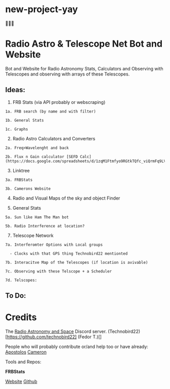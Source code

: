 # new-project-yay
🤫🤫🤫

# Radio Astro & Telescope Net Bot and Website
Bot and Website for Radio Astronomy Stats, Calculators and Observing with Telescopes and observing with arrays of these Telescopes.

## Ideas:
  1. FRB Stats (via API probably or webscraping)

    1a. FRB search (by name and with filter)

    1b. General Stats

    1c. Graphs
  2. Radio Astro Calculators and Converters

    2a. Freq>Wavelenght and back

    2b. Flux n Gain calculator [SEFD Calc](https://docs.google.com/spreadsheets/d/1zqM1Ftmfyo9RGtkTQfc_viQrmFq9LVnR4As_9rnlG6o/edit#gid=22076146)
  3. Linktree

    3a. FRBStats

    3b. Camerons Website
  4. Radio and Visual Maps of the sky and object Finder

  6. General Stats

    5a. Sun like Ham The Man bot

    5b. Radio Interference at location?
  7. Telescope Network

    7a. Interferomter Options with Local groups

      - Clocks with that GPS thing Technobird22 mentionted

    7b. Interacitve Map of the Telescopes (if location is avivable)

    7c. Observing with these Telscope + a Scheduler

    7d. Telscopes:
## To Do:

# Credits
The [Radio Astronomy and Space](https://discord.gg/NW7HGgq) Discord server.
(Technobird22)[https://github.com/technobird22]
(Fedor T.)[]

People who will probably contribute or/and help too or have already:
[Apostolos](https://github.com/0xCoto)
[Cameron](https://github.com/Cameron-Van-Eck)

Tools and Repos:

**FRBStats**

  [Website](https://www.herta-experiment.org/frbstats/)
  [Github](https://github.com/HeRTA/FRBSTATS)
